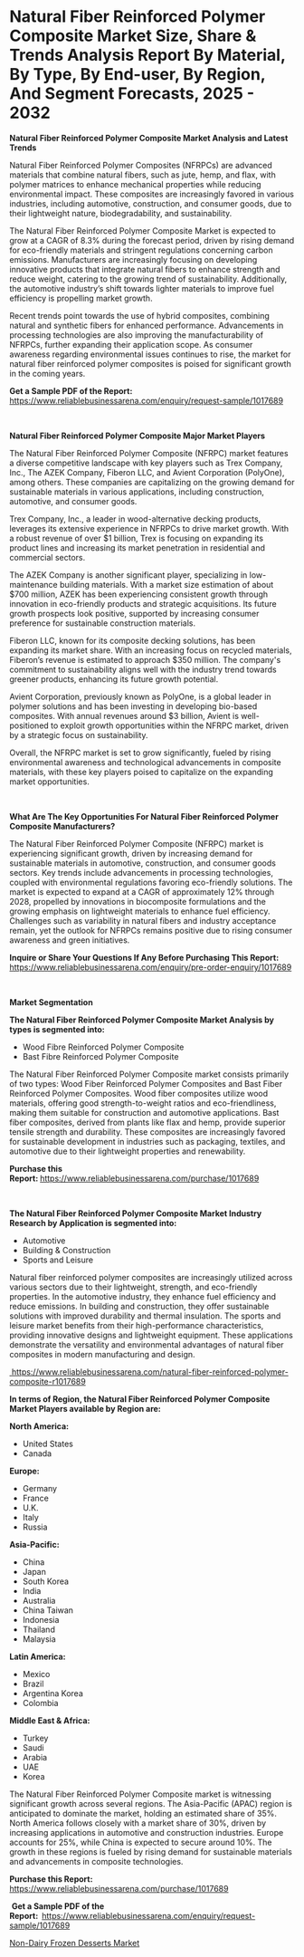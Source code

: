 <p><h1>Natural Fiber Reinforced Polymer Composite Market Size, Share & Trends Analysis Report By Material, By Type, By End-user, By Region, And Segment Forecasts, 2025 - 2032</h1></p><p><strong>Natural Fiber Reinforced Polymer Composite Market Analysis and Latest Trends</strong></p>
<p><p>Natural Fiber Reinforced Polymer Composites (NFRPCs) are advanced materials that combine natural fibers, such as jute, hemp, and flax, with polymer matrices to enhance mechanical properties while reducing environmental impact. These composites are increasingly favored in various industries, including automotive, construction, and consumer goods, due to their lightweight nature, biodegradability, and sustainability. </p><p>The Natural Fiber Reinforced Polymer Composite Market is expected to grow at a CAGR of 8.3% during the forecast period, driven by rising demand for eco-friendly materials and stringent regulations concerning carbon emissions. Manufacturers are increasingly focusing on developing innovative products that integrate natural fibers to enhance strength and reduce weight, catering to the growing trend of sustainability. Additionally, the automotive industry’s shift towards lighter materials to improve fuel efficiency is propelling market growth. </p><p>Recent trends point towards the use of hybrid composites, combining natural and synthetic fibers for enhanced performance. Advancements in processing technologies are also improving the manufacturability of NFRPCs, further expanding their application scope. As consumer awareness regarding environmental issues continues to rise, the market for natural fiber reinforced polymer composites is poised for significant growth in the coming years.</p></p>
<p><strong>Get a Sample PDF of the Report:&nbsp;</strong> <a href="https://www.reliablebusinessarena.com/enquiry/request-sample/1017689?utm_campaign=3055&utm_medium=2&utm_source=Github&utm_content=ia&utm_term=21032025&utm_id=natural-fiber-reinforced-polymer-composite">https://www.reliablebusinessarena.com/enquiry/request-sample/1017689</a></p>
<p>&nbsp;</p>
<p><strong>Natural Fiber Reinforced Polymer Composite Major Market Players</strong></p>
<p><p>The Natural Fiber Reinforced Polymer Composite (NFRPC) market features a diverse competitive landscape with key players such as Trex Company, Inc., The AZEK Company, Fiberon LLC, and Avient Corporation (PolyOne), among others. These companies are capitalizing on the growing demand for sustainable materials in various applications, including construction, automotive, and consumer goods.</p><p>Trex Company, Inc., a leader in wood-alternative decking products, leverages its extensive experience in NFRPCs to drive market growth. With a robust revenue of over $1 billion, Trex is focusing on expanding its product lines and increasing its market penetration in residential and commercial sectors.</p><p>The AZEK Company is another significant player, specializing in low-maintenance building materials. With a market size estimation of about $700 million, AZEK has been experiencing consistent growth through innovation in eco-friendly products and strategic acquisitions. Its future growth prospects look positive, supported by increasing consumer preference for sustainable construction materials.</p><p>Fiberon LLC, known for its composite decking solutions, has been expanding its market share. With an increasing focus on recycled materials, Fiberon’s revenue is estimated to approach $350 million. The company's commitment to sustainability aligns well with the industry trend towards greener products, enhancing its future growth potential.</p><p>Avient Corporation, previously known as PolyOne, is a global leader in polymer solutions and has been investing in developing bio-based composites. With annual revenues around $3 billion, Avient is well-positioned to exploit growth opportunities within the NFRPC market, driven by a strategic focus on sustainability.</p><p>Overall, the NFRPC market is set to grow significantly, fueled by rising environmental awareness and technological advancements in composite materials, with these key players poised to capitalize on the expanding market opportunities.</p></p>
<p>&nbsp;</p>
<p><strong>What Are The Key Opportunities For Natural Fiber Reinforced Polymer Composite Manufacturers?</strong></p>
<p><p>The Natural Fiber Reinforced Polymer Composite (NFRPC) market is experiencing significant growth, driven by increasing demand for sustainable materials in automotive, construction, and consumer goods sectors. Key trends include advancements in processing technologies, coupled with environmental regulations favoring eco-friendly solutions. The market is expected to expand at a CAGR of approximately 12% through 2028, propelled by innovations in biocomposite formulations and the growing emphasis on lightweight materials to enhance fuel efficiency. Challenges such as variability in natural fibers and industry acceptance remain, yet the outlook for NFRPCs remains positive due to rising consumer awareness and green initiatives.</p></p>
<p><strong>Inquire or Share Your Questions If Any Before Purchasing This Report:</strong> <a href="https://www.reliablebusinessarena.com/enquiry/pre-order-enquiry/1017689?utm_campaign=3055&utm_medium=2&utm_source=Github&utm_content=ia&utm_term=21032025&utm_id=natural-fiber-reinforced-polymer-composite">https://www.reliablebusinessarena.com/enquiry/pre-order-enquiry/1017689</a></p>
<p>&nbsp;</p>
<p><strong>Market Segmentation</strong></p>
<p><strong>The Natural Fiber Reinforced Polymer Composite Market Analysis by types is segmented into:</strong></p>
<p><ul><li>Wood Fibre Reinforced Polymer Composite</li><li>Bast Fibre Reinforced Polymer Composite</li></ul></p>
<p><p>The Natural Fiber Reinforced Polymer Composite market consists primarily of two types: Wood Fiber Reinforced Polymer Composites and Bast Fiber Reinforced Polymer Composites. Wood fiber composites utilize wood materials, offering good strength-to-weight ratios and eco-friendliness, making them suitable for construction and automotive applications. Bast fiber composites, derived from plants like flax and hemp, provide superior tensile strength and durability. These composites are increasingly favored for sustainable development in industries such as packaging, textiles, and automotive due to their lightweight properties and renewability.</p></p>
<p><strong>Purchase this Report:&nbsp;</strong><a href="https://www.reliablebusinessarena.com/purchase/1017689?utm_campaign=3055&utm_medium=2&utm_source=Github&utm_content=ia&utm_term=21032025&utm_id=natural-fiber-reinforced-polymer-composite">https://www.reliablebusinessarena.com/purchase/1017689</a></p>
<p>&nbsp;</p>
<p><strong>The Natural Fiber Reinforced Polymer Composite Market Industry Research by Application is segmented into:</strong></p>
<p><ul><li>Automotive</li><li>Building & Construction</li><li>Sports and Leisure</li></ul></p>
<p><p>Natural fiber reinforced polymer composites are increasingly utilized across various sectors due to their lightweight, strength, and eco-friendly properties. In the automotive industry, they enhance fuel efficiency and reduce emissions. In building and construction, they offer sustainable solutions with improved durability and thermal insulation. The sports and leisure market benefits from their high-performance characteristics, providing innovative designs and lightweight equipment. These applications demonstrate the versatility and environmental advantages of natural fiber composites in modern manufacturing and design.</p></p>
<p><a href="https://www.reliablebusinessarena.com/natural-fiber-reinforced-polymer-composite-r1017689?utm_campaign=3055&utm_medium=2&utm_source=Github&utm_content=ia&utm_term=21032025&utm_id=natural-fiber-reinforced-polymer-composite">&nbsp;https://www.reliablebusinessarena.com/natural-fiber-reinforced-polymer-composite-r1017689</a></p>
<p><strong>In terms of Region, the Natural Fiber Reinforced Polymer Composite Market Players available by Region are:</strong></p>
<p>
    <p> <strong> North America: </strong>
        <ul>
            <li>United States</li>
            <li>Canada</li>
        </ul>
        </p> 
    <p> <strong> Europe: </strong>
        <ul>
            <li>Germany</li>
            <li>France</li>
            <li>U.K.</li>
            <li>Italy</li>
            <li>Russia</li>
        </ul>
        </p> 
    <p> <strong> Asia-Pacific: </strong>
        <ul>
            <li>China</li>
            <li>Japan</li>
            <li>South Korea</li>
            <li>India</li>
            <li>Australia</li>
            <li>China Taiwan</li>
            <li>Indonesia</li>
            <li>Thailand</li>
            <li>Malaysia</li>
        </ul>
        </p> 
    <p> <strong> Latin America: </strong>
        <ul>
            <li>Mexico</li>
            <li>Brazil</li>
            <li>Argentina Korea</li>
            <li>Colombia</li>
        </ul>
        </p> 
    <p> <strong> Middle East & Africa: </strong>
        <ul>
            <li>Turkey</li>
            <li>Saudi</li>
            <li>Arabia</li>
            <li>UAE</li>
            <li>Korea</li>
        </ul>
    </p>
    </p>
<p><p>The Natural Fiber Reinforced Polymer Composite market is witnessing significant growth across several regions. The Asia-Pacific (APAC) region is anticipated to dominate the market, holding an estimated share of 35%. North America follows closely with a market share of 30%, driven by increasing applications in automotive and construction industries. Europe accounts for 25%, while China is expected to secure around 10%. The growth in these regions is fueled by rising demand for sustainable materials and advancements in composite technologies.</p></p>
<p><strong>Purchase this Report: </strong><a href="https://www.reliablebusinessarena.com/purchase/1017689?utm_campaign=3055&utm_medium=2&utm_source=Github&utm_content=ia&utm_term=21032025&utm_id=natural-fiber-reinforced-polymer-composite">https://www.reliablebusinessarena.com/purchase/1017689</a></p>
<p>&nbsp;<strong>Get a Sample PDF of the Report:&nbsp;&nbsp;</strong><a href="https://www.reliablebusinessarena.com/enquiry/request-sample/1017689?utm_campaign=3055&utm_medium=2&utm_source=Github&utm_content=ia&utm_term=21032025&utm_id=natural-fiber-reinforced-polymer-composite">https://www.reliablebusinessarena.com/enquiry/request-sample/1017689</a></p>
<p><strong></strong></p>
<p><p><a href="https://github.com/ajegiobitsa/Market-Research-Report-List-1/blob/main/non-dairy-frozen-desserts-market.md?utm_campaign=3055&utm_medium=2&utm_source=Github&utm_content=ia&utm_term=21032025&utm_id=natural-fiber-reinforced-polymer-composite">Non-Dairy Frozen Desserts Market</a></p></p>